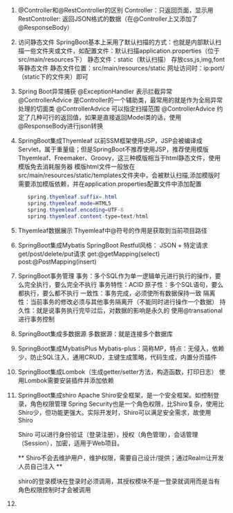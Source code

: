 1. @Controller和@RestController的区别
   Controller：只返回页面，显示用
   RestController: 返回JSON格式的数据（在@Controller上又添加了@ResponseBody）
2. 访问静态文件
   SpringBoot基本上采用了默认扫描的方式：也就是内部默认扫描一些文件夹或文件，如配置文件：默认扫描application.properties（位于src/main/resources下）
   静态文件：static（默认扫描） 存放css,js,img,font等静态文件 
   静态文件位置：src/main/resources/static
   网址访问时：ip:port/（static下的文件夹）即可  
3. Spring Boot异常捕获
   @ExceptionHandler   表示拦截异常
   @ControllerAdvice 是Controller的一个辅助类，最常用的就是作为全局异常处理的切面类
   @ControllerAdvice 可以指定扫描范围
   @ControllerAdvice 约定了几种可行的返回值，如果是直接返回Model类的话，使用@ResponseBody进行json转换
4. SpringBoot集成Thyemleaf
   以前SSM框架使用JSP，JSP会被编译成Servlet，属于重量级；但是SpringBoot不推荐使用JSP，推荐使用模版Thyemleaf、Freemaker、Groovy，这三种模版相当于html静态文件，使用模版免去消耗服务器
   模版html文件一般放在src/main/resources/static/templates文件夹中，会被默认扫描,添加模版时需要添加模版依赖，并在application.properties配置文件中添加配置
   ```java
      spring.thyemleaf.suffix=.html
      spring.thyemleaf.mode=HTML5
      spring.thyemleaf.encoding=UTF-8
      spring.thyemleaf.content-type=text/html
   ```
5. Thyemleaf数据展示
   Thyemleaf中@符号的作用是获取到当前项目路径
6. SpringBoot集成Mybatis
   SpringBoot  Restful风格： JSON + 特定请求   get/post/delete/put请求
   get:@getMapping(select)
   post:@PostMapping(insert)
7. SpringBoot事务管理
   事务：多个SQL作为单一逻辑单元进行执行的操作，要么完全执行，要么完全不执行
   事务特性：ACID
         原子性：多个SQL语句，要么都执行，要么都不执行
         一致性：事务完成，必须使所有数据保持一致
         隔离性：当前事务的修改必须与其他事务隔离开（不能同时进行操作一个数据）
         持久性：就是说事务执行完毕过后，对数据的影响是永久的
   使用@transational进行事务控制
8. SpringBoot集成多数据源
   多数据源：就是连接多个数据库
9. SpringBoot集成MybatisPlus
    Mybatis-plus：简称MP，特点：无侵入，依赖少，防止SQL注入，通用CRUD，主键生成策略，代码生成，内置分页插件
10. SpringBoot集成Lombok（生成getter/setter方法，构造函数，打印日志）
    使用Lombok需要安装插件并添加依赖  
11. SpringBoot集成shiro
    Apache Shiro安全框架，是一个安全框架。如控制登录，角色权限管理
    Spring Security也是一个角色权限，比Shiro复杂，使用比Shiro少，但功能更强大。实际开发时，Shiro可以满足安全需求，故使用Shiro

    Shiro 可以进行身份验证（登录注册），授权（角色管理），会话管理（Session），加密，适用于Web项目。

    ** Shiro不会去维护用户，维护权限，需要自己设计/提供；通过Realm让开发人员自己注入 **

    shiro的登录模块在登录时必须调用，其授权模块不是一登录就调用而是当有角色权限控制时才会被调用

12. 
